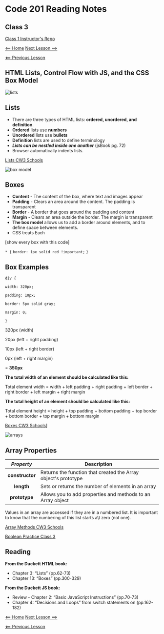 # Code 201 Reading Notes

## Class 3 

[Class 1 Instructor's Repo](https://github.com/codefellows/seattle-201n21/tree/master/class-01)

[<== Home](README.md) [Next Lesson ==>](class-04.md)

[<== Previous Lesson](class-02.md)

## HTML Lists, Control Flow with JS, and the CSS Box Model

![lists](https://www.mactale.com/images/css-li-styling-techniques/list-markers.jpg)

## Lists 

+ There are three types of HTML lists: **ordered, unordered, and definition**.
+ **Ordered** lists use **numbers**
+ **Unordered** lists use **bullets**
+ **Definition** lists are used to define terminology
+  ***Lists can be nestled inside one another*** (jsBook pg. 72)
+ Browser automatically indents lists. 


[Lists CW3 Schools](https://www.w3schools.com/css/css_list.asp)

![box model](https://iq.opengenus.org/content/images/2020/03/css_box_model.png)

## Boxes

+ **Content** - The content of the box, where text and images appear
+ **Padding** - Clears an area around the content. The padding is transparent
+ **Border** - A border that goes around the padding and content
+ **Margin** - Clears an area outside the border. The margin is transparent
+ **The box model** allows us to add a border around elements, and to define space between elements. 
+ CSS treats Each 

[show every box with this code]

`* {`
   `border: 1px solid red !important;`
`}`

## Box Examples
`div {`

  `width: 320px;`

  `padding: 10px;`

  `border: 5px solid gray;`

  `margin: 0;`

`}`


 320px (width)

 20px (left + right padding)

 10px (left + right border)

 0px (left + right margin)

= **350px**

**The total width of an element should be calculated like this:**

Total element width = width + left padding + right padding + left border + right border + left margin + right margin

**The total height of an element should be calculated like this:**

Total element height = height + top padding + bottom padding + top border + bottom border + top margin + bottom margin

[Boxes CW3 Schools](https://www.w3schools.com/css/css_boxmodel.asp)]

![arrays](https://miro.medium.com/max/1006/1*HJY_2vNKkNkqRQhLZcYlyg.png)

## Array Properties

| ***Property*** | Description | 
|  :----: |  ----  |   
|  **constructor**  | Returns the function that created the Array object's prototype  | 
|  **length**  | Sets or returns the number of elements in an array  |
|  **prototype**  | Allows you to add properties and methods to an Array object  |

Values in an array are accessed if they are in a numbered list. It is important to know that the numbering of this list starts a\t zero (not one).

[Array Methods CW3 Schools](https://www.w3schools.com/jsref/jsref_obj_array.asp) 

[Boolean Practice Class 3](https://github.com/codefellows/seattle-201n21/blob/master/class-03/boolean-practice.md)

## Reading

**From the Duckett HTML book:**

- Chapter 3: “Lists” (pp.62-73)
- Chapter 13: “Boxes” (pp.300-329)

**From the Duckett JS book:**

- Review - Chapter 2: “Basic JavaScript Instructions” (pp.70-73)
- Chapter 4: “Decisions and Loops” from switch statements on (pp.162-182)

[<== Home](README.md) [Next Lesson ==>](class-04.md)

[<== Previous Lesson](class-02.md)